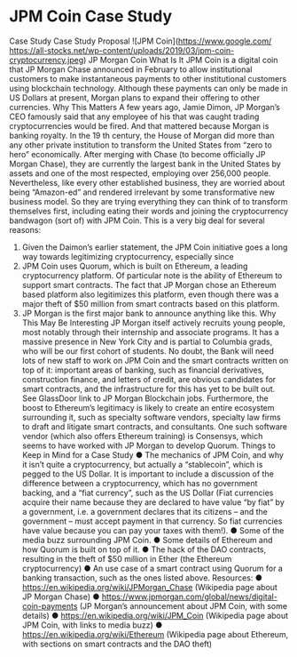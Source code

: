 # JPM Coin Case Study
Case Study
Case Study Proposal
![JPM Coin](https://www.google.com/
https://all-stocks.net/wp-content/uploads/2019/03/jpm-coin-cryptocurrency.jpeg)
JP Morgan Coin
What Is It
JPM Coin is a digital coin that JP Morgan Chase announced in February to allow institutional customers
to make instantaneous payments to other institutional customers using blockchain technology. Although
these payments can only be made in US Dollars at present, Morgan plans to expand their offering to other
currencies.
Why This Matters
A few years ago, Jamie Dimon, JP Morgan’s CEO famously said that any employee of his that was
caught trading cryptocurrencies would be fired. And that mattered because Morgan is banking royalty. In
the 19
th century, the House of Morgan did more than any other private institution to transform the United
States from “zero to hero” economically. After merging with Chase (to become officially JP Morgan
Chase), they are currently the largest bank in the United States by assets and one of the most respected,
employing over 256,000 people.
Nevertheless, like every other established business, they are worried about being “Amazon-ed” and
rendered irrelevant by some transformative new business model. So they are trying everything they can
think of to transform themselves first, including eating their words and joining the cryptocurrency
bandwagon (sort of) with JPM Coin.
This is a very big deal for several reasons:
1. Given the Daimon’s earlier statement, the JPM Coin initiative goes a long way towards
legitimizing cryptocurrency, especially since
2. JPM Coin uses Quorum, which is built on Ethereum, a leading cryptocurrency platform. Of
particular note is the ability of Ethereum to support smart contracts. The fact that JP Morgan
chose an Ethereum based platform also legitimizes this platform, even though there was a major
theft of $50 million from smart contracts based on this platform.
3. JP Morgan is the first major bank to announce anything like this.
Why This May Be Interesting
JP Morgan itself actively recruits young people, most notably through their internship and associate
programs. It has a massive presence in New York City and is partial to Columbia grads, who will be our
first cohort of students. No doubt, the Bank will need lots of new staff to work on JPM Coin and the
smart contracts written on top of it: important areas of banking, such as financial derivatives, construction
finance, and letters of credit, are obvious candidates for smart contracts, and the infrastructure for this has
yet to be built out. See GlassDoor link to JP Morgan Blockchain jobs.
Furthermore, the boost to Ethereum’s legitimacy is likely to create an entire ecosystem surrounding it,
such as specialty software vendors, specialty law firms to draft and litigate smart contracts, and
consultants. One such software vendor (which also offers Ethereum training) is Consensys, which seems
to have worked with JP Morgan to develop Quorum.
Things to Keep in Mind for a Case Study
● The mechanics of JPM Coin, and why it isn’t quite a cryptocurrency, but actually a “stablecoin”,
which is pegged to the US Dollar. It is important to include a discussion of the difference
between a cryptocurrency, which has no government backing, and a “fiat currency”, such as the
US Dollar (Fiat currencies acquire their name because they are declared to have value “by fiat”
by a government, i.e. a government declares that its citizens – and the government – must accept
payment in that currency. So fiat currencies have value because you can pay your taxes with
them!).
● Some of the media buzz surrounding JPM Coin.
● Some details of Ethereum and how Quorum is built on top of it.
● The hack of the DAO contracts, resulting in the theft of $50 million in Ether (the Ethereum
cryptocurrency)
● An use case of a smart contract using Quorum for a banking transaction, such as the ones listed
above.
Resources:
● https://en.wikipedia.org/wiki/JPMorgan_Chase (Wikipedia page about JP Morgan Chase)
● https://www.jpmorgan.com/global/news/digital-coin-payments (JP Morgan’s announcement
about JPM Coin, with some details)
● https://en.wikipedia.org/wiki/JPM_Coin (Wikipedia page about JPM Coin, with links to media
buzz)
● https://en.wikipedia.org/wiki/Ethereum (Wikipedia page about Ethereum, with sections on smart
contracts and the DAO theft)